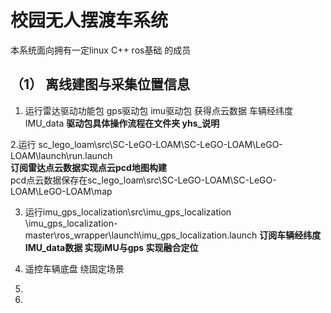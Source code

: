 # 校园无人摆渡车系统  
本系统面向拥有一定linux C++ ros基础 的成员  
##  （1） 离线建图与采集位置信息  
1. 运行雷达驱动功能包 gps驱动包 imu驱动包 获得点云数据 车辆经纬度 IMU_data
   **驱动包具体操作流程在文件夹 yhs_说明**
     
2.运行 sc_lego_loam\src\SC-LeGO-LOAM\SC-LeGO-LOAM\LeGO-LOAM\launch\run.launch  
   **订阅雷达点云数据实现点云pcd地图构建**  
   pcd点云数据保存在sc_lego_loam\src\SC-LeGO-LOAM\SC-LeGO-LOAM\LeGO-LOAM\map  
     
3. 运行imu_gps_localization\src\imu_gps_localization 
   \imu_gps_localization-master\ros_wrapper\launch\imu_gps_localization.launch
   **订阅车辆经纬度 IMU_data数据 实现iMU与gps 实现融合定位**
     
5. 遥控车辆底盘 绕固定场景
6. 
7. 
